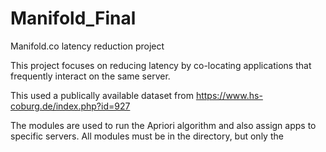 # Manifold_Final
Manifold.co latency reduction project

This project focuses on reducing latency by co-locating applications that frequently interact on the same server.

This used a publically available dataset from https://www.hs-coburg.de/index.php?id=927

The modules are used to run the Apriori algorithm and also assign apps to specific servers. All modules must be in the directory, but only the 
